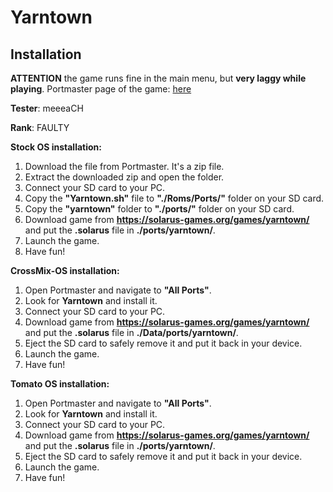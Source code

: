 # Yarntown

## Installation


**ATTENTION** the game runs fine in the main menu, but **very laggy while playing**.
Portmaster page of the game: [here](https://portmaster.games/detail.html?name=yarntown)


**Tester**: meeeaCH

**Rank**: FAULTY


**Stock OS installation:**
1. Download the file from Portmaster. It's a zip file.
2. Extract the downloaded zip and open the folder.
3. Connect your SD card to your PC.
4. Copy the **"Yarntown.sh"** file to **"./Roms/Ports/"** folder on your SD card.
5. Copy the **"yarntown"** folder to **"./ports/"** folder on your SD card.
6. Download game from **https://solarus-games.org/games/yarntown/** and put the **.solarus** file in **./ports/yarntown/**.
7. Launch the game.
8. Have fun!


**CrossMix-OS installation:**
1. Open Portmaster and navigate to **"All Ports"**.
2. Look for **Yarntown** and install it.
3. Connect your SD card to your PC.
3. Download game from **https://solarus-games.org/games/yarntown/** and put the **.solarus** file in **./Data/ports/yarntown/**.
4. Eject the SD card to safely remove it and put it back in your device.
5. Launch the game.
6. Have fun!


**Tomato OS installation:**
1. Open Portmaster and navigate to **"All Ports"**.
2. Look for **Yarntown** and install it.
3. Connect your SD card to your PC.
3. Download game from **https://solarus-games.org/games/yarntown/** and put the **.solarus** file in **./ports/yarntown/**.
4. Eject the SD card to safely remove it and put it back in your device.
5. Launch the game.
6. Have fun!
